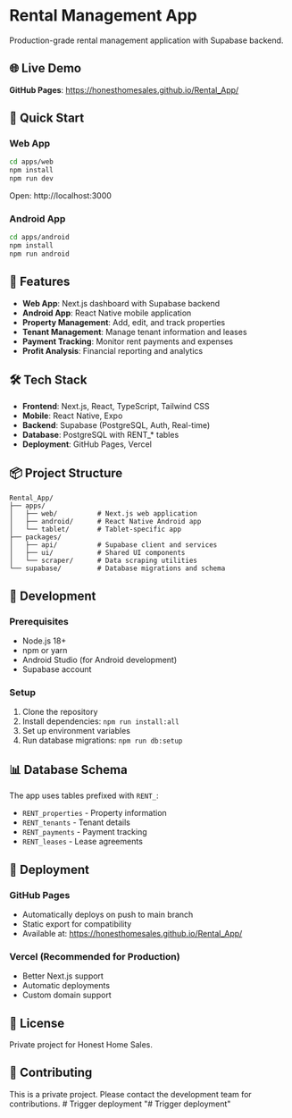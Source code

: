 # Rental Management App

Production-grade rental management application with Supabase backend.

## 🌐 Live Demo

**GitHub Pages**: https://honesthomesales.github.io/Rental_App/

## 🚀 Quick Start

### Web App
```bash
cd apps/web
npm install
npm run dev
```
Open: http://localhost:3000

### Android App
```bash
cd apps/android
npm install
npm run android
```

## 📱 Features

- **Web App**: Next.js dashboard with Supabase backend
- **Android App**: React Native mobile application
- **Property Management**: Add, edit, and track properties
- **Tenant Management**: Manage tenant information and leases
- **Payment Tracking**: Monitor rent payments and expenses
- **Profit Analysis**: Financial reporting and analytics

## 🛠️ Tech Stack

- **Frontend**: Next.js, React, TypeScript, Tailwind CSS
- **Mobile**: React Native, Expo
- **Backend**: Supabase (PostgreSQL, Auth, Real-time)
- **Database**: PostgreSQL with RENT_* tables
- **Deployment**: GitHub Pages, Vercel

## 📦 Project Structure

```
Rental_App/
├── apps/
│   ├── web/          # Next.js web application
│   ├── android/      # React Native Android app
│   └── tablet/       # Tablet-specific app
├── packages/
│   ├── api/          # Supabase client and services
│   ├── ui/           # Shared UI components
│   └── scraper/      # Data scraping utilities
└── supabase/         # Database migrations and schema
```

## 🔧 Development

### Prerequisites
- Node.js 18+
- npm or yarn
- Android Studio (for Android development)
- Supabase account

### Setup
1. Clone the repository
2. Install dependencies: `npm run install:all`
3. Set up environment variables
4. Run database migrations: `npm run db:setup`

## 📊 Database Schema

The app uses tables prefixed with `RENT_`:
- `RENT_properties` - Property information
- `RENT_tenants` - Tenant details
- `RENT_payments` - Payment tracking
- `RENT_leases` - Lease agreements

## 🚀 Deployment

### GitHub Pages
- Automatically deploys on push to main branch
- Static export for compatibility
- Available at: https://honesthomesales.github.io/Rental_App/

### Vercel (Recommended for Production)
- Better Next.js support
- Automatic deployments
- Custom domain support

## 📄 License

Private project for Honest Home Sales.

## 🤝 Contributing

This is a private project. Please contact the development team for contributions. #   T r i g g e r   d e p l o y m e n t  
 "# Trigger deployment" 
